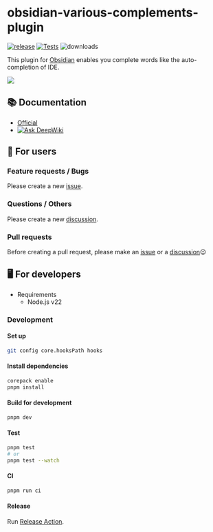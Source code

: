 # obsidian-various-complements-plugin

[![release](https://img.shields.io/github/release/tadashi-aikawa/obsidian-various-complements-plugin.svg)](https://github.com/tadashi-aikawa/obsidian-various-complements-plugin/releases/latest)
[![Tests](https://github.com/tadashi-aikawa/obsidian-various-complements-plugin/workflows/Tests/badge.svg)](https://github.com/tadashi-aikawa/obsidian-various-complements-plugin/actions)
![downloads](https://img.shields.io/github/downloads/tadashi-aikawa/obsidian-various-complements-plugin/total)

This plugin for [Obsidian] enables you complete words like the auto-completion of IDE.

![](https://tadashi-aikawa.github.io/docs-obsidian-various-complements-plugin/resources/various-complements.gif)

## 📚 Documentation

- [Official](https://tadashi-aikawa.github.io/docs-obsidian-various-complements-plugin/)
- [![Ask DeepWiki](https://deepwiki.com/badge.svg)](https://deepwiki.com/tadashi-aikawa/obsidian-various-complements-plugin)

## 👥 For users

### Feature requests / Bugs

Please create a new [issue].

### Questions / Others

Please create a new [discussion].

### Pull requests

Before creating a pull request, please make an [issue] or a [discussion]😉

[issue]: https://github.com/tadashi-aikawa/obsidian-various-complements-plugin/issues
[discussion]: https://github.com/tadashi-aikawa/obsidian-various-complements-plugin/discussions

## 🖥️ For developers

- Requirements
    - Node.js v22

### Development

#### Set up

```bash
git config core.hooksPath hooks
```

#### Install dependencies

```bash
corepack enable
pnpm install
```

#### Build for development

```bash
pnpm dev
```

#### Test

```bash
pnpm test
# or
pnpm test --watch
```

#### CI

```bash
pnpm run ci
```

#### Release

Run [Release Action](https://github.com/tadashi-aikawa/obsidian-various-complements-plugin/actions/workflows/release.yaml).

[Obsidian]: https://obsidian.md/

